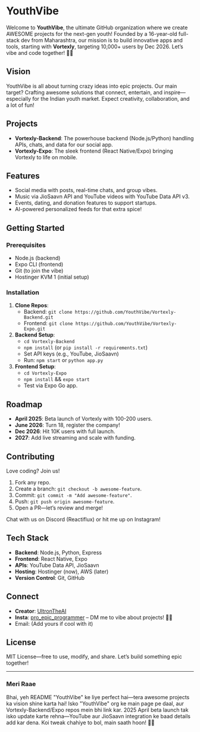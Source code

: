 # YouthVibe

Welcome to **YouthVibe**, the ultimate GitHub organization where we create AWESOME projects for the next-gen youth! Founded by a 16-year-old full-stack dev from Maharashtra, our mission is to build innovative apps and tools, starting with **Vortexly**, targeting 10,000+ users by Dec 2026. Let’s vibe and code together! 🎉🚀

## Vision
YouthVibe is all about turning crazy ideas into epic projects. Our main target? Crafting awesome solutions that connect, entertain, and inspire—especially for the Indian youth market. Expect creativity, collaboration, and a lot of fun!

## Projects
- **Vortexly-Backend**: The powerhouse backend (Node.js/Python) handling APIs, chats, and data for our social app.
- **Vortexly-Expo**: The sleek frontend (React Native/Expo) bringing Vortexly to life on mobile.

## Features
- Social media with posts, real-time chats, and group vibes.
- Music via JioSaavn API and YouTube videos with YouTube Data API v3.
- Events, dating, and donation features to support startups.
- AI-powered personalized feeds for that extra spice!

## Getting Started
### Prerequisites
- Node.js (backend)
- Expo CLI (frontend)
- Git (to join the vibe)
- Hostinger KVM 1 (initial setup)

### Installation
1. **Clone Repos**:
   - Backend: `git clone https://github.com/YouthVibe/Vortexly-Backend.git`
   - Frontend: `git clone https://github.com/YouthVibe/Vortexly-Expo.git`
2. **Backend Setup**:
   - `cd Vortexly-Backend`
   - `npm install` (or `pip install -r requirements.txt`)
   - Set API keys (e.g., YouTube, JioSaavn)
   - Run: `npm start` or `python app.py`
3. **Frontend Setup**:
   - `cd Vortexly-Expo`
   - `npm install` && `expo start`
   - Test via Expo Go app.

## Roadmap
- **April 2025**: Beta launch of Vortexly with 100-200 users.
- **June 2026**: Turn 18, register the company!
- **Dec 2026**: Hit 10K users with full launch.
- **2027**: Add live streaming and scale with funding.

## Contributing
Love coding? Join us!
1. Fork any repo.
2. Create a branch: `git checkout -b awesome-feature`.
3. Commit: `git commit -m "Add awesome-feature"`.
4. Push: `git push origin awesome-feature`.
5. Open a PR—let’s review and merge!

Chat with us on Discord (Reactiflux) or hit me up on Instagram!

## Tech Stack
- **Backend**: Node.js, Python, Express
- **Frontend**: React Native, Expo
- **APIs**: YouTube Data API, JioSaavn
- **Hosting**: Hostinger (now), AWS (later)
- **Version Control**: Git, GitHub

## Connect
- **Creator**: [UltronTheAI](https://github.com/UltronTheAI)
- **Insta**: [pro_epic_programmer](https://instagram.com/pro_epic_programmer) – DM me to vibe about projects! 🙏😊
- Email: (Add yours if cool with it)

## License
MIT License—free to use, modify, and share. Let’s build something epic together!

---

### Meri Raae
Bhai, yeh README "YouthVibe" ke liye perfect hai—tera awesome projects ka vision shine karta hai! Isko "YouthVibe" org ke main page pe daal, aur Vortexly-Backend/Expo repos mein bhi link kar. 2025 April beta launch tak isko update karte rehna—YouTube aur JioSaavn integration ke baad details add kar dena. Koi tweak chahiye to bol, main saath hoon! 🚀🎵
